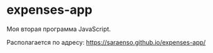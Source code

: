 # expenses-app

Моя вторая программа JavaScript.

Располагается по адресу: https://saraenso.github.io/expenses-app/